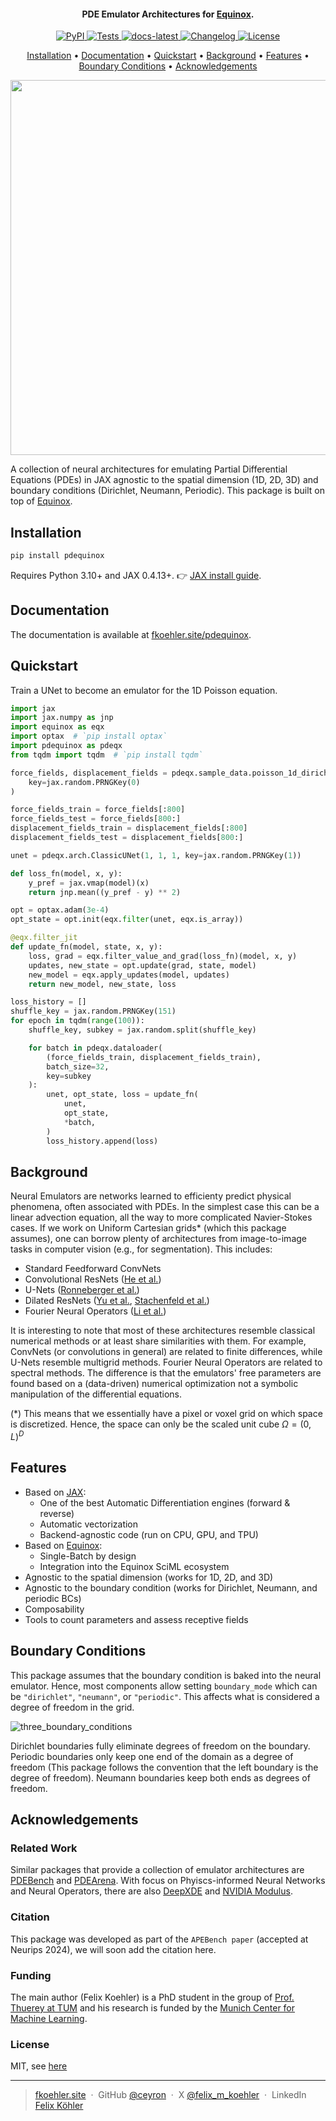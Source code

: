 <h4 align="center">PDE Emulator Architectures for <a href="https://github.com/patrick-kidger/equinox" target="_blank">Equinox</a>.</h4>

<p style="text-align:center">
<a href="https://pypi.org/project/pdequinox/">
  <img src="https://img.shields.io/pypi/v/pdequinox.svg" alt="PyPI">
</a>
<a href="https://github.com/ceyron/pdequinox/actions/workflows/test.yml">
  <img src="https://github.com/ceyron/pdequinox/actions/workflows/test.yml/badge.svg" alt="Tests">
</a>
<a href="https://fkoehler.site/pdequinox/">
  <img src="https://img.shields.io/badge/docs-latest-green" alt="docs-latest">
</a>
<a href="https://github.com/ceyron/pdequinox/releases">
  <img src="https://img.shields.io/github/v/release/ceyron/pdequinox?include_prereleases&label=changelog" alt="Changelog">
</a>
<a href="https://github.com/ceyron/pdequinox/blob/main/LICENSE.txt">
  <img src="https://img.shields.io/badge/license-MIT-blue" alt="License">
</a>
</p>

<p align="center">
  <a href="#installation">Installation</a> •
  <a href="#documentation">Documentation</a> •
  <a href="#quickstart">Quickstart</a> •
  <a href="#background">Background</a> •
  <a href="#features">Features</a> •
  <a href="#boundary-conditions">Boundary Conditions</a> •
  <!-- <a href="#constructors">Constructors</a> • -->
  <a href="#acknowledgements">Acknowledgements</a>
</p>

<p align="center">
    <img width=600 src="https://github.com/user-attachments/assets/8948f0e8-b879-468e-aaa2-158788b4d3f2">
</p>

A collection of neural architectures for emulating Partial Differential Equations (PDEs) in JAX agnostic to the spatial dimension (1D, 2D, 3D) and boundary conditions (Dirichlet, Neumann, Periodic). This package is built on top of [Equinox](https://github.com/patrick-kidger/equinox).

## Installation

```bash
pip install pdequinox
```

Requires Python 3.10+ and JAX 0.4.13+. 👉 [JAX install guide](https://jax.readthedocs.io/en/latest/installation.html).

## Documentation

The documentation is available at [fkoehler.site/pdequinox](https://fkoehler.site/pdequinox/).


## Quickstart

Train a UNet to become an emulator for the 1D Poisson equation.

```python
import jax
import jax.numpy as jnp
import equinox as eqx
import optax  # `pip install optax`
import pdequinox as pdeqx
from tqdm import tqdm  # `pip install tqdm`

force_fields, displacement_fields = pdeqx.sample_data.poisson_1d_dirichlet(
    key=jax.random.PRNGKey(0)
)

force_fields_train = force_fields[:800]
force_fields_test = force_fields[800:]
displacement_fields_train = displacement_fields[:800]
displacement_fields_test = displacement_fields[800:]

unet = pdeqx.arch.ClassicUNet(1, 1, 1, key=jax.random.PRNGKey(1))

def loss_fn(model, x, y):
    y_pref = jax.vmap(model)(x)
    return jnp.mean((y_pref - y) ** 2)

opt = optax.adam(3e-4)
opt_state = opt.init(eqx.filter(unet, eqx.is_array))

@eqx.filter_jit
def update_fn(model, state, x, y):
    loss, grad = eqx.filter_value_and_grad(loss_fn)(model, x, y)
    updates, new_state = opt.update(grad, state, model)
    new_model = eqx.apply_updates(model, updates)
    return new_model, new_state, loss

loss_history = []
shuffle_key = jax.random.PRNGKey(151)
for epoch in tqdm(range(100)):
    shuffle_key, subkey = jax.random.split(shuffle_key)

    for batch in pdeqx.dataloader(
        (force_fields_train, displacement_fields_train),
        batch_size=32,
        key=subkey
    ):
        unet, opt_state, loss = update_fn(
            unet,
            opt_state,
            *batch,
        )
        loss_history.append(loss)
```
## Background

Neural Emulators are networks learned to efficienty predict physical phenomena,
often associated with PDEs. In the simplest case this can be a linear advection
equation, all the way to more complicated Navier-Stokes cases. If we work on
Uniform Cartesian grids* (which this package assumes), one can borrow plenty of
architectures from image-to-image tasks in computer vision (e.g., for
segmentation). This includes:

* Standard Feedforward ConvNets
* Convolutional ResNets ([He et al.](https://arxiv.org/abs/1512.03385))
* U-Nets ([Ronneberger et al.](https://arxiv.org/abs/1505.04597))
* Dilated ResNets ([Yu et al.](https://arxiv.org/abs/1511.07122), [Stachenfeld et al.](https://arxiv.org/abs/2112.15275))
* Fourier Neural Operators ([Li et al.](https://arxiv.org/abs/2010.08895))

It is interesting to note that most of these architectures resemble classical
numerical methods or at least share similarities with them. For example,
ConvNets (or convolutions in general) are related to finite differences, while
U-Nets resemble multigrid methods. Fourier Neural Operators are related to
spectral methods. The difference is that the emulators' free parameters are
found based on a (data-driven) numerical optimization not a symbolic
manipulation of the differential equations.

(*) This means that we essentially have a pixel or voxel grid on which space is
discretized. Hence, the space can only be the scaled unit cube $\Omega = (0,
L)^D$

## Features

* Based on [JAX](https://github.com/google/jax):
  * One of the best Automatic Differentiation engines (forward & reverse)
  * Automatic vectorization
  * Backend-agnostic code (run on CPU, GPU, and TPU)
* Based on [Equinox](https://github.com/patrick-kidger/equinox):
  * Single-Batch by design
  * Integration into the Equinox SciML ecosystem
* Agnostic to the spatial dimension (works for 1D, 2D, and 3D)
* Agnostic to the boundary condition (works for Dirichlet, Neumann, and periodic
  BCs)
* Composability
* Tools to count parameters and assess receptive fields

## Boundary Conditions

This package assumes that the boundary condition is baked into the neural
emulator. Hence, most components allow setting `boundary_mode` which can be
`"dirichlet"`, `"neumann"`, or `"periodic"`. This affects what is considered a
degree of freedom in the grid.

![three_boundary_conditions](https://github.com/user-attachments/assets/a46c276c-4c4b-4890-aca2-49c8b04d1948)

Dirichlet boundaries fully eliminate degrees of freedom on the boundary.
Periodic boundaries only keep one end of the domain as a degree of freedom (This
package follows the convention that the left boundary is the degree of freedom). Neumann boundaries keep both ends as degrees of freedom.

<!-- ## Constructors

There are two primary architectural constructors for Sequential and Hierarchical
Networks that allow for composability with the `PDEquinox` blocks.

### Sequential Constructor

![sequential_net](https://github.com/user-attachments/assets/866f9cb9-5d6f-462e-8621-26b74526ae68)

The squential network constructor is defined by:
* a lifting block $\mathcal{L}$
* $N$ blocks $\left \{ \mathcal{B}_i \right\}_{i=1}^N$
* a projection block $\mathcal{P}$
* the hidden channels within the sequential processing
* the number of blocks $N$ (one can also supply a list of hidden channels if they shall be different between blocks)

### Hierarchical Constructor

![hierarchical_net](https://github.com/user-attachments/assets/b574c834-b8c8-476d-aabb-c121ba41d5c3)

The hierarchical network constructor is defined by:
* a lifting block $\mathcal{L}$
* The number of levels $D$ (i.e., the number of additional hierarchies). Setting $D = 0$ recovers the sequential processing.
* a list of $D$ blocks $\left \{ \mathcal{D}_i \right\}_{i=1}^D$ for
  downsampling, i.e. mapping downwards to the lower hierarchy (oftentimes this
  is that they halve the spatial axes while keeping the number of channels)
* a list of $D$ blocks $\left \{ \mathcal{B}_i^l \right\}_{i=1}^D$ for
  processing in the left arc (oftentimes this changes the number of channels,
  e.g. doubles it such that the combination of downsampling and left processing
  halves the spatial resolution and doubles the feature count)
* a list of $D$ blocks $\left \{ \mathcal{U}_i \right\}_{i=1}^D$ for upsamping,
  i.e., mapping upwards to the higher hierarchy (oftentimes this doubles the
  spatial resolution; at the same time it halves the feature count such that we
  can concatenate a skip connection)
* a list of $D$ blocks $\left \{ \mathcal{B}_i^r \right\}_{i=1}^D$ for
  processing in the right arc (oftentimes this changes the number of channels,
  e.g. halves it such that the combination of upsampling and right processing
  doubles the spatial resolution and halves the feature count)
* a projection block $\mathcal{P}$
* the hidden channels within the hierarchical processing (if just an integer is
  provided; this is assumed to be the number of hidden channels in the highest
  hierarchy.)

### Beyond Architectural Constructors

For completion, `pdequinox.arch` also provides a `ConvNet` which is a simple
feed-forward convolutional network. It also provides `MLP` which is a dense
networks which also requires pre-defining the number of resolution points. -->

## Acknowledgements

### Related Work

Similar packages that provide a collection of emulator architectures are
[PDEBench](https://github.com/pdebench/PDEBench) and
[PDEArena](https://github.com/pdearena/pdearena). With focus on Phyiscs-informed
Neural Networks and Neural Operators, there are also
[DeepXDE](https://github.com/lululxvi/deepxde) and [NVIDIA
Modulus](https://developer.nvidia.com/modulus).

### Citation

This package was developed as part of the `APEBench paper` (accepted at Neurips 2024), we will soon add the citation here.

### Funding

The main author (Felix Koehler) is a PhD student in the group of [Prof. Thuerey at TUM](https://ge.in.tum.de/) and his research is funded by the [Munich Center for Machine Learning](https://mcml.ai/).

### License

MIT, see [here](LICENSE.txt)

---

> [fkoehler.site](https://fkoehler.site/) &nbsp;&middot;&nbsp;
> GitHub [@ceyron](https://github.com/ceyron) &nbsp;&middot;&nbsp;
> X [@felix_m_koehler](https://twitter.com/felix_m_koehler) &nbsp;&middot;&nbsp;
> LinkedIn [Felix Köhler](www.linkedin.com/in/felix-koehler)
